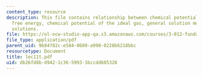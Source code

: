 ```yaml
---
content_type: resource
description: This file contains relationship between chemical potential and gibbs
  free energy, chemical potential of the ideal gas, general solution model and ideal
  solutions.
file: https://ol-ocw-studio-app-qa.s3.amazonaws.com/courses/3-012-fundamentals-of-materials-science-fall-2005/db26fd8bd9421c3659931bccdd605328_lec11t.pdf
file_type: application/pdf
parent_uid: 9b84782c-e584-0689-a998-0228b6218bbc
resourcetype: Document
title: lec11t.pdf
uid: db26fd8b-d942-1c36-5993-1bccdd605328
---
```

